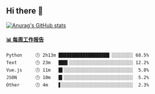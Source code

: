 ## Hi there 👋

[![Anurag's GitHub stats](https://github-readme-stats-orilights.vercel.app/api?username=orilights)](https://github.com/anuraghazra/github-readme-stats)

<!--
**OriLight152/OriLight152** is a ✨ _special_ ✨ repository because its `README.md` (this file) appears on your GitHub profile.

Here are some ideas to get you started:

- 🔭 I’m currently working on ...
- 🌱 I’m currently learning ...
- 👯 I’m looking to collaborate on ...
- 🤔 I’m looking for help with ...
- 💬 Ask me about ...
- 📫 How to reach me: ...
- 😄 Pronouns: ...
- ⚡ Fun fact: ...
-->

<!-- waka-box start -->
#### <a href="https://gist.github.com/92c8d5b388768c10efcba86e82b7c4fb" target="_blank">📊 每周工作报告</a>
```text
Python     🕓 2h13m ███████████████████▏░░░░░░░░ 68.5%
Text       🕓 23m   ███▍░░░░░░░░░░░░░░░░░░░░░░░░ 12.2%
Vue.js     🕓 11m   █▌░░░░░░░░░░░░░░░░░░░░░░░░░░  5.8%
JSON       🕓 10m   █▍░░░░░░░░░░░░░░░░░░░░░░░░░░  5.2%
Other      🕓 4m    ▋░░░░░░░░░░░░░░░░░░░░░░░░░░░  2.3%
```
<!-- Powered by https://github.com/journey-ad/waka-box-go . -->
<!-- waka-box end -->
